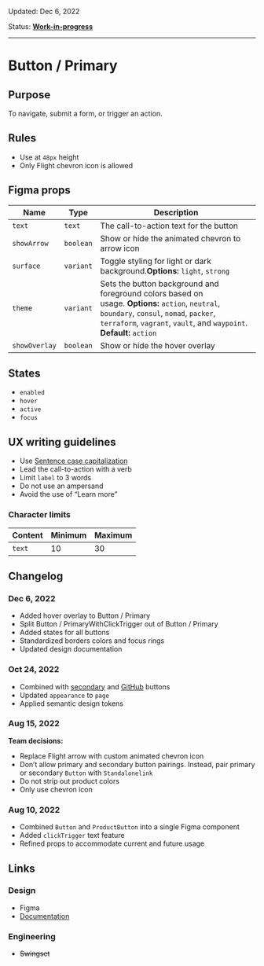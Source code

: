Updated: Dec 6, 2022

Status: **[Work-in-progress](https://hashicorp-wpl-documentation.vercel.app/guides/can-i-use#work-in-progress)**

---

# Button / Primary

## Purpose

To navigate, submit a form, or trigger an action.

## Rules

- Use at `48px` height
- Only Flight chevron icon is allowed

## Figma props

| Name          | Type      | Description                                                                                                                                                                                                        |
| ------------- | --------- | ------------------------------------------------------------------------------------------------------------------------------------------------------------------------------------------------------------------ |
| `text`        | `text`    | The call-to-action text for the button                                                                                                                                                                             |
| `showArrow`   | `boolean` | Show or hide the animated chevron to arrow icon                                                                                                                                                                    |
| `surface`     | `variant` | Toggle styling for light or dark background.**Options:** `light`, `strong`                                                                                                                                         |
| `theme`       | `variant` | Sets the button background and foreground colors based on usage. **Options:** `action`, `neutral`, `boundary`, `consul`, `nomad`, `packer`, `terraform`, `vagrant`, `vault`, and `waypoint`. **Default:** `action` |
| `showOverlay` | `boolean` | Show or hide the hover overlay                                                                                                                                                                                     |

## States

- `enabled`
- `hover`
- `active`
- `focus`

## UX writing guidelines

- Use [Sentence case capitalization](https://apastyle.apa.org/style-grammar-guidelines/capitalization/sentence-case)
- Lead the call-to-action with a verb
- Limit `label` to 3 words
- Do not use an ampersand
- Avoid the use of “Learn more”

### Character limits

| Content | Minimum | Maximum |
| ------- | ------- | ------- |
| `text`  | 10      | 30      |

## Changelog

### Dec 6, 2022

- Added hover overlay to Button / Primary
- Split Button / PrimaryWithClickTrigger out of Button / Primary
- Added states for all buttons
- Standardized borders colors and focus rings
- Updated design documentation

### Oct 24, 2022

- Combined with [secondary](https://hashicorp-wpl-documentation.vercel.app/components/button/secondary) and [GitHub](https://hashicorp-wpl-documentation.vercel.app/components/button/github) buttons
- Updated `appearance` to `page`
- Applied semantic design tokens

### Aug 15, 2022

**Team decisions:**

- Replace Flight arrow with custom animated chevron icon
- Don’t allow primary and secondary button pairings. Instead, pair primary or secondary `Button` with `Standalonelink`
- Do not strip out product colors
- Only use chevron icon

### Aug 10, 2022

- Combined `Button` and `ProductButton` into a single Figma component
- Added `clickTrigger` text feature
- Refined props to accommodate current and future usage

## Links

### Design

- Figma
- [Documentation](https://hashicorp-wpl-documentation.vercel.app/components/button)

### Engineering

- ~~Swingset~~
